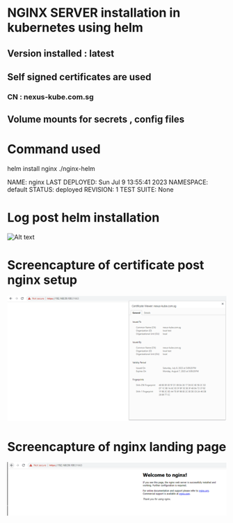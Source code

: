 # NGINX SERVER installation in kubernetes using helm
## Version installed : latest
## Self signed certificates are used
### CN : nexus-kube.com.sg
## Volume mounts for secrets , config files 

# Command used 
helm install nginx ./nginx-helm

NAME: nginx
LAST DEPLOYED: Sun Jul  9 13:55:41 2023
NAMESPACE: default
STATUS: deployed
REVISION: 1
TEST SUITE: None

# Log post helm installation
![Alt text](kubectl-log)

# Screencapture of certificate post nginx setup
![Alt text](nexus-cert.PNG)

# Screencapture of nginx landing page
![Alt text](nginx-browser-screen.PNG)